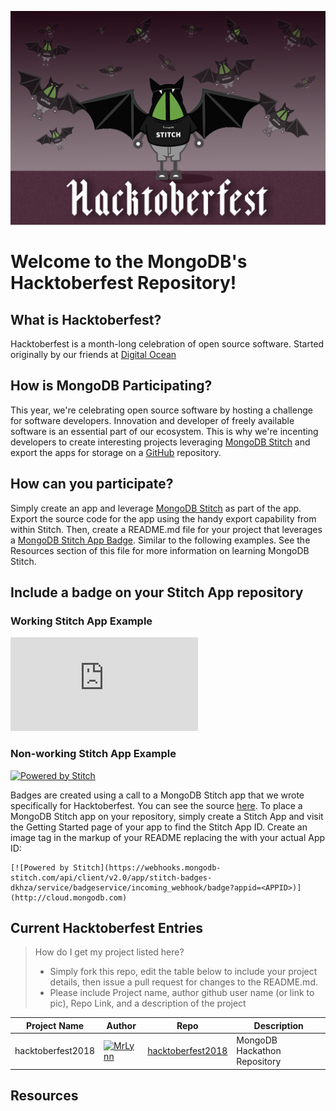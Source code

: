 ![Hacktoberfest Header](./assets/stitch-hacktoberfest-header.png)
# Welcome to the MongoDB's Hacktoberfest Repository!

## What is Hacktoberfest?
Hacktoberfest is a month-long celebration of open source software. Started originally by our friends at [Digital Ocean](http://digitalocean.com)

## How is MongoDB Participating?
This year, we're celebrating open source software by hosting a challenge for software developers. Innovation and developer of freely available software is an essential part of our ecosystem. This is why we're incenting developers to create interesting projects leveraging [MongoDB Stitch](http://www.mongodb.com/cloud/stitch) and export the apps for storage on a [GitHub](http://github.com) repository.

## How can you participate?
Simply create an app and leverage [MongoDB Stitch](http://www.mongodb.com/cloud/stitch) as part of the app. Export the source code for the app using the handy export capability from within Stitch. Then, create a README.md file for your project that leverages a [MongoDB Stitch App Badge](./badges.md). Similar to the following examples. See the Resources section of this file for more information on learning MongoDB Stitch.

## Include a badge on your Stitch App repository

### Working Stitch App Example
[![Powered by Stitch](http://badge.learnstitch.com/index.php?appid=stitch-badges-dkhza)](http://cloud.mongodb.com)

### Non-working Stitch App Example
[![Powered by Stitch](https://webhooks.mongodb-stitch.com/api/client/v2.0/app/stitch-badges-dkhza/service/badgeservice/incoming_webhook/badge?appid=non-existing-app)](http://cloud.mongodb.com)

Badges are created using a call to a MongoDB Stitch app that we wrote specifically for Hacktoberfest. You can see the source [here](https://github.com/mrlynn/hacktoberfest/blob/master/stitchapp/services/badgeservice/incoming_webhooks/badge/source.js).  To place a MongoDB Stitch app on your repository, simply create a Stitch App and visit the Getting Started page of your app to find the Stitch App ID. Create an image tag in the markup of your README replacing the <APPID> with your actual App ID:
  
  ```
  [![Powered by Stitch](https://webhooks.mongodb-stitch.com/api/client/v2.0/app/stitch-badges-dkhza/service/badgeservice/incoming_webhook/badge?appid=<APPID>)](http://cloud.mongodb.com)
```
## Current Hacktoberfest Entries
> How do I get my project listed here?
> - Simply fork this repo, edit the table below to include your project details, then issue a pull request for changes to the README.md.
> - Please include Project name, author github user name (or link to pic), Repo Link, and a description of the project 

| Project Name | Author | Repo | Description
| --- | --- | --- | --- |
| hacktoberfest2018 | [![MrLynn](https://avatars2.githubusercontent.com/u/192552?s=50&v=4)](http://twitter.com/merlynn) |  [hacktoberfest2018](http://github.com/mongodb/hacktoberfest2018)| MongoDB Hackathon Repository |

## Resources

